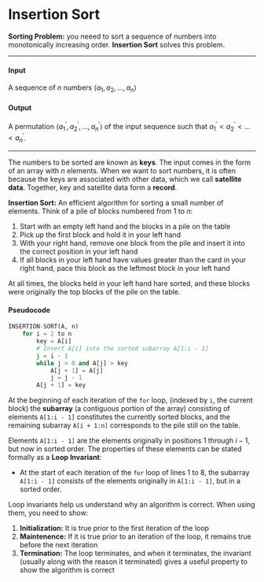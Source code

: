# Insertion Sort

**Sorting Problem:** you neeed to sort a sequence of numbers into monotonically increasing order. **Insertion Sort** solves this problem.

---

#### Input

A sequence of $n$ numbers $\langle{a_1, a_2, ... , a_n}\rangle{}$

#### Output

A permutation $\langle{a_1^{'}, a_2^{'}, ... , a_n^{'}}\rangle{}$ of the input sequence such that $a_1^{'} < a_2^{'} < ... < a_n^{'}$.

---

The numbers to be sorted are known as **keys**. The input comes in the form of an array with $n$ elements. When we want to sort numbers, it is often because the keys are associated with other data, which we call **satellite data**. Together, key and satellite data form a **record**.

**Insertion Sort:** An efficient algorithm for sorting a small number of elements. Think of a pile of blocks numbered from $1$ to $n$:

1.  Start with an empty left hand and the blocks in a pile on the table
2.  Pick up the first block and hold it in your left hand
3.  With your right hand, remove one block from the pile and insert it into the correct position in your left hand
4.  If all blocks in your left hand have values greater than the card in your right hand, pace this block as the leftmost block in your left hand

At all times, the blocks held in your left hand hare sorted, and these blocks were originally the top blocks of the pile on the table.

#### Pseudocode

```python
INSERTION-SORT(A, n)
    for i = 2 to n
        key = A[i]
        # Insert A[i] into the sorted subarray A[1:i - 1]
        j = i - 1
        while j > 0 and A[j] > key
            A[j + 1] = A[j]
            j = j - 1
        A[j + 1] = key
```

At the beginning of each iteration of the `for` loop, (indexed by `i`, the current block) the **subarray** (a contiguous portion of the array) consisting of elements `A[1:i - 1]` constitutes the currently sorted blocks, and the remaining subarray `A[i + 1:n]` corresponds to the pile still on the table.

Elements `A[1:i - 1]` are the elements originally in positions $1$ through $i-1$, but now in sorted order. The properties of these elements can be stated formally as a **Loop Invariant**:

-   At the start of each iteration of the `for` loop of lines 1 to 8, the subarray `A[1:i - 1]` consists of the elements originally in `A[1:i - 1]`, but in a sorted order.

Loop invariants help us understand why an algorithm is correct. When using them, you need to show:

1.  **Initialization:** It is true prior to the first iteration of the loop
2.  **Maintenence:** If it is true prior to an iteration of the loop, it remains true before the next iteration
3.  **Termination:** The loop terminates, and when it terminates, the invariant (usually along with the reason it terminated) gives a useful property to show the algorithm is correct
